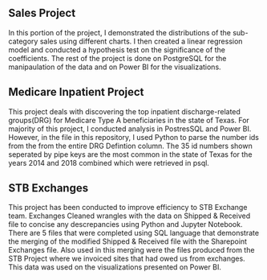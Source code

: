 ## Sales Project
In this portion of the project, I demonstrated the distributions of the sub-category sales using different charts. I then created a linear regression model and conducted a hypothesis test on the significance of the coefficients.
The rest of the project is done on PostgreSQL for the manipaulation of the data and on Power BI for the visualizations.

## Medicare Inpatient Project
This project deals with discovering the top inpatient discharge-related groups(DRG) for Medicare Type A beneficiaries in the state of Texas. For majority of this project, I conducted analysis in PostresSQL and Power BI. However, in the file in this repository, I used Python to parse the number ids from the from the entire DRG Defintion column. The 35 id numbers shown seperated by pipe keys are the most common in the state of Texas for the years 2014 and 2018 combined which were retrieved in psql. 


## STB Exchanges
This project has been conducted to improve efficiency to STB Exchange team. Exchanges Cleaned wrangles with the data on Shipped & Received file to concise any descrepancies using Python and Jupyter Notebook. There are 5 files that were completed using SQL language that demonstrate the merging of the modified Shipped & Received file with the  Sharepoint Exchanges file. Also used in this merging were the files produced from the STB Project where we invoiced sites that had owed us from exchanges. This data was used on the visualizations presented on Power BI.

